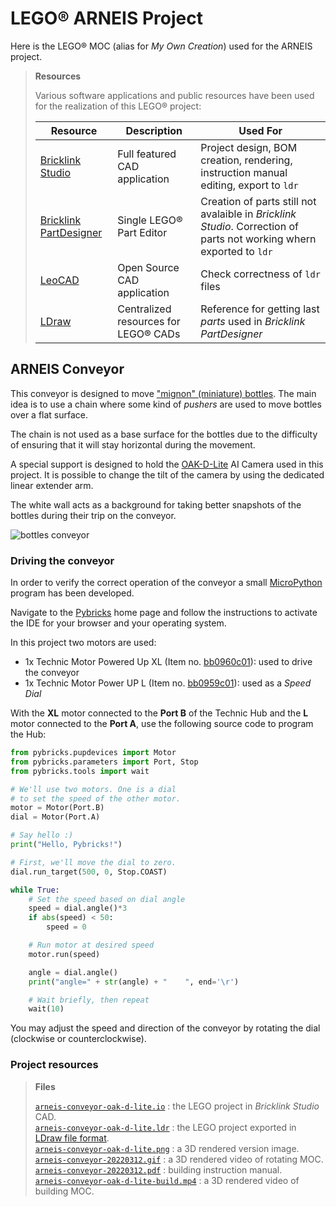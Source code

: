 # LEGO&reg; ARNEIS Project

Here is the LEGO&reg; MOC (alias for _My Own Creation_) used for the ARNEIS project.

> **Resources**
>
> Various software applications and public resources have been used for the realization of this LEGO&reg; project:
>
> Resource | Description | Used For
> ----|----|-----
> [Bricklink Studio](https://www.bricklink.com/v3/studio/download.page) | Full featured CAD application| Project design, BOM creation, rendering, instruction manual editing, export to `ldr`
> [Bricklink PartDesigner](https://www.bricklink.com/v3/studio/partdesigner.page) | Single LEGO&reg; Part Editor | Creation of parts still not avalaible in _Bricklink Studio_. Correction of parts not working whern exported to `ldr`
> [LeoCAD](https://www.leocad.org) | Open Source CAD application | Check correctness of `ldr` files
> [LDraw](https://www.ldraw.org) | Centralized resources for LEGO&reg; CADs | Reference for getting last _parts_ used in _Bricklink PartDesigner_

## ARNEIS Conveyor

This conveyor is designed to move ["mignon" (miniature) bottles](https://en.wikipedia.org/wiki/Miniature_(alcohol)).
The main idea is to use a chain where some kind of _pushers_ are used to move bottles over a flat surface.

The chain is not used as a base surface for the bottles due to the difficulty of ensuring that it will stay horizontal during the movement.

A special support is designed to hold the [OAK-D-Lite](https://docs.luxonis.com/projects/hardware/en/latest/pages/DM9095.html) AI Camera used in this project. It is possible to change the tilt of the camera by using the dedicated linear extender arm.

The white wall acts as a background for taking better snapshots of the bottles during their trip on the conveyor.

![bottles conveyor](arneis-conveyor-20220312.gif)

### Driving the conveyor

In order to verify the correct operation of the conveyor a small [MicroPython](https://micropython.org/) program has been developed.

Navigate to the [Pybricks](https://pybricks.com) home page and follow the instructions to activate the IDE for your browser and your operating system.

In this project two motors are used:
- 1x Technic Motor Powered Up XL (Item no. [bb0960c01](https://www.bricklink.com/v2/catalog/catalogitem.page?P=bb0960c01&idColor=85)): used to drive the conveyor
- 1x Technic Motor Power UP L (Item no. [bb0959c01](https://www.bricklink.com/v2/catalog/catalogitem.page?P=bb0959c01&idColor=85)): used as a _Speed Dial_

With the **XL** motor connected to the **Port B** of the Technic Hub and the **L** motor connected to the **Port A**, use the following source code to program the Hub:

```python
from pybricks.pupdevices import Motor
from pybricks.parameters import Port, Stop
from pybricks.tools import wait

# We'll use two motors. One is a dial
# to set the speed of the other motor.
motor = Motor(Port.B)
dial = Motor(Port.A)

# Say hello :)
print("Hello, Pybricks!")

# First, we'll move the dial to zero.
dial.run_target(500, 0, Stop.COAST)

while True:
    # Set the speed based on dial angle
    speed = dial.angle()*3
    if abs(speed) < 50:
        speed = 0

    # Run motor at desired speed
    motor.run(speed)

    angle = dial.angle()
    print("angle=" + str(angle) + "    ", end='\r')

    # Wait briefly, then repeat
    wait(10)
```

You may adjust the speed and direction of the conveyor by rotating the dial (clockwise or counterclockwise).

### Project resources

> **Files**
>
> [`arneis-conveyor-oak-d-lite.io`](arneis-conveyor-oak-d-lite.io) : the LEGO project in _Bricklink Studio_ CAD.<br/>
> [`arneis-conveyor-oak-d-lite.ldr`](arneis-conveyor-oak-d-lite.ldr) : the LEGO project exported in [LDraw file format](https://www.ldraw.org/article/218.html).<br/>
> [`arneis-conveyor-oak-d-lite.png`](arneis-conveyor-oak-d-lite.png) : a 3D rendered version image.<br/>
> [`arneis-conveyor-20220312.gif`](arneis-conveyor-20220312.gif) : a 3D rendered video of rotating MOC.<br/>
> [`arneis-conveyor-20220312.pdf`](https://arneis.blob.core.windows.net/public-folder/arneis-conveyor-20220312.pdf) : building instruction manual.<br/>
> [`arneis-conveyor-oak-d-lite-build.mp4`](arneis-conveyor-oak-d-lite-build.mp4) : a 3D rendered video of building MOC.
